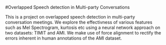 #Overlapped Speech detection in Multi-party Conversations

This is a project on overlapped speech detection in multi-party conversation meetings. We explore the effectivness of various features such as Mel Spectrogram, kurtosis etc using a neural network approach on two datasets: TIMIT and AMI. We make use of force alignment to rectify the errors inherent in human annotations of the AMI dataset.


